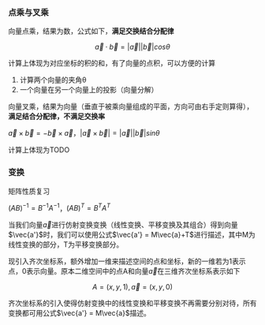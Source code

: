 ### 点乘与叉乘

向量点乘，结果为数，公式如下，**满足交换结合分配律**

$$\vec{a} \cdot \vec{b} = |\vec{a}||\vec{b}|cos\theta$$

计算上体现为对应坐标的积的和，有了向量的点积，可以方便的计算

1. 计算两个向量的夹角θ
2. 一个向量在另一个向量上的投影（向量分解）



向量叉乘，结果为向量（垂直于被乘向量组成的平面，方向可由右手定则算得），**满足结合分配律，不满足交换率**

$\vec{a} \times \vec{b} = -\vec{b} \times \vec{a}$，$|\vec{a} \times \vec{b}| = |\vec{a}||\vec{b}|sin\theta$

计算上体现为TODO



### 变换

矩阵性质复习

$(AB)^{-1}=B^{-1}A^{-1}$，$(AB)^{T}=B^{T}A^{T}$

当我们向量$\vec{a}$进行仿射变换变换（线性变换、平移变换及其组合）得到向量$\vec{a'}$时，我们可以使用公式$\vec{a'} = M\vec{a}+T$进行描述，其中M为线性变换的部分，T为平移变换部分。

现引入齐次坐标系，额外增加一维来描述空间的点和坐标，新的一维若为1表示点，0表示向量。原本二维空间中的点A和向量$\vec{a}$在三维齐次坐标系表示如下

$$A=(x,y,1),\vec{a}=(x,y,0)$$

齐次坐标系的引入使得仿射变换中的线性变换和平移变换不再需要分别对待，所有变换都可用公式$\vec{a'} = M\vec{a}$描述。

